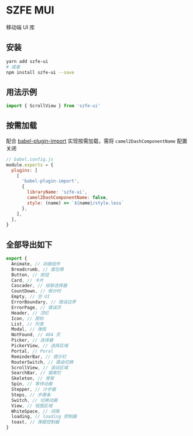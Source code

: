 # SZFE MUI

移动端 UI 库

## 安装

```bash
yarn add szfe-ui
# 或者
npm install szfe-ui --save
```

## 用法示例

```javascript
import { ScrollView } from 'szfe-ui'
```

## 按需加载

配合 [babel-plugin-import](https://github.com/ant-design/babel-plugin-import) 实现按需加载，需将 `camel2DashComponentName` 配置关闭

```js
// babel.config.js
module.exports = {
  plugins: [
    [
      'babel-plugin-import',
      {
        libraryName: 'szfe-ui',
        camel2DashComponentName: false,
        style: (name) => `${name}/style.less`
      },
    ],
  ],
}
```

## 全部导出如下

```javascript
export {
  Animate, // 动画组件
  Breadcrumb, // 面包屑
  Button, // 按钮
  Card, // 卡片
  Cascader, // 级联选择器
  CountDown, // 倒计时
  Empty, // 空 UI
  ErrorBoundary, // 错误边界
  ErrorPage, // 错误页
  Header, // 顶栏
  Icon, // 图标
  List, // 列表
  Modal, // 弹层
  NotFound, // 404 页
  Picker, // 选择器
  PickerView, // 选择区域
  Portal, // Poral
  ReminderBar, // 提示栏
  RouterSwitch, // 路由切换
  ScrollView, // 滚动区域
  SearchBar, // 搜索栏
  Skeleton, // 骨架
  Spin, // 等待动画
  Stepper, // 计步器
  Steps, // 步骤条
  Switch, // 切换动画
  View, // 视图区域
  WhiteSpace, // 间隔
  loading, // loading 控制器
  toast, // 弹窗控制器
}
```

